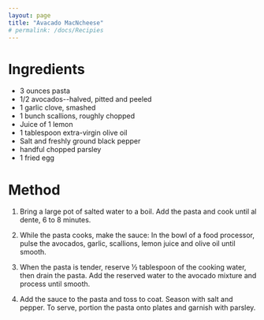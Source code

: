 ```yaml
---
layout: page
title: "Avacado MacNcheese"
# permalink: /docs/Recipies
---
```


# Ingredients
- 3 ounces pasta
- 1/2 avocados--halved, pitted and peeled
- 1 garlic clove, smashed
- 1 bunch scallions, roughly chopped
- Juice of 1 lemon
- 1 tablespoon extra-virgin olive oil
- Salt and freshly ground black pepper
- handful chopped parsley
- 1 fried egg

# Method

1. Bring a large pot of salted water to a boil. Add the pasta and cook until al dente, 6 to 8 minutes.

1. While the pasta cooks, make the sauce: In the bowl of a food processor, pulse the avocados, garlic, scallions, lemon juice and olive oil until smooth.

1. When the pasta is tender, reserve ½ tablespoon of the cooking water, then drain the pasta. Add the reserved water to the avocado mixture and process until smooth.

1. Add the sauce to the pasta and toss to coat. Season with salt and pepper. To serve, portion the pasta onto plates and garnish with parsley.
